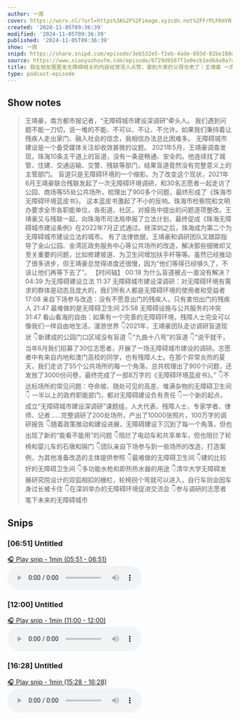 ```yaml
---
author: 一席
cover: https://wsrv.nl/?url=https%3A%2F%2Fimage.xyzcdn.net%2FFrPLFKmYN-81FwGfhfqw-spbwlpQ.jpg&w=200&h=200
created: '2024-11-05T09:36:39'
modified: '2024-11-05T09:36:39'
published: '2024-11-05T09:36:39'
show: 一席
snipd: https://share.snipd.com/episode/3eb532e5-f2eb-4ade-893d-82be180db4f0
source: https://www.xiaoyuzhoufm.com/episode/6729d6567f1e0ecb1ed64a9a?utm_source=rss
title: 我在朋友圈里发无障碍相关的内容经常没人点赞，直到大家的父母也老了｜王靖豪 一席
type: podcast-episode
---
```



## Show notes
> 王靖豪，南方都市报记者，“无障碍城市建设深调研”牵头人。 
> 我们遇到问题不能一刀切，说一堆的不能、不可以、不让、不允许。如果我们秉持着让残疾人走出家门、融入社会的信念，我相信办法总比困难多。     无障碍城市建设是一个备受媒体关注却收效甚微的议题。
> 2021年5月，王靖豪调查发现，珠海10条主干道上的盲道，没有一条是畅通、安全的。他连续找了城管、住建、交通运输、交警、残联等部门，结果盲道竟然没有完整意义上的主管部门。
> 盲道只是无障碍环境的一个缩影。为了改变这个现状，2021年6月王靖豪联合残联发起了一次无障碍环境调研，和30名志愿者一起走访了公园、商场等55处公共场所，梳理出了900多个问题，最终形成了《珠海市无障碍环境蓝皮书》。
> 这本蓝皮书激起了不小的反响。珠海市检察院和文明办要求全市各职能单位，各街道、社区，对报告中提出的问题逐项整改。王靖豪又与残联一起，向珠海市司法局申报了立法计划，最终促成《珠海无障碍城市建设条例》在2022年7月正式通过。继深圳之后，珠海成为第二个为无障碍城市建设立法的城市。
> 有了法律依据，王靖豪和调研团队又跟踪指导了金山公园、金湾区政务服务中心等公共场所的改造，解决那些细微却又至关重要的问题，比如修建坡道、为卫生间增加扶手杆等等。虽然已经推动了很多进步，但王靖豪总觉得进度还很慢，因为“他们等得已经够久了，不该让他们再等下去了”。
> 【时间轴】
> 00:18 为什么盲道被占一直没有解决？
> 04:39 为无障碍建设立法
> 11:37 无障碍城市建设深调研：对无障碍环境有需求的群体是动态且庞大的，我们所有人都是无障碍环境的使用者和受益者
> 17:08 亲自下场参与改造：没有不愿意出门的残疾人，只有害怕出门的残疾人
> 21:47 最难做的是无障碍卫生间
> 25:58 无障碍设施与公共服务的冲突
> 31:47 看山看海的自由：如果有一个完善的无障碍环境，残障人士完全可以像我们一样自由地生活，漫游世界
> 👇2021年，王靖豪团队走访调研盲道现状
> 👇新建成的公园门口区域没有盲道
> 👇“九曲十八弯”的盲道
> 👇“说干就干，当年6月我们招募了30位志愿者，开展了一场无障碍城市建设的调研。志愿者中有来自内地和澳门高校的同学，也有残障人士。在那个异常炎热的夏天，我们走访了55个公共场所的每一个角落，总共梳理出了900个问题，还发放了3000份问卷，最终完成了一部8万字的《无障碍环境蓝皮书》。”
> 👇不达标场所的常见问题：夺命坡、随处可见的高差、堆满杂物的无障碍卫生间
> 👇 一半以上的政府职能部门，都对无障碍建设负有责任
> 👇一个新的起点，成立“无障碍城市建设深调研”课题组，人大代表、残障人士、专家学者、律师、记者……完整调研了200处场所，产出了10000张照片，100万字的调研报告
> 👇随着政策推动和建设进展，无障碍建设下沉到了每一个角落，但也出现了新的“能看不能用”的问题
> 👇阻拦了电动车和共享单车，但也阻拦了轮椅和婴儿车的石墩和隔门
> 👇团队亲自下场参与到一些场所的改造，打造案例，为其他准备改造的主体提供参照
> 👇最难做的无障碍卫生间
> 👇建的比较好的无障碍卫生间
> 👇多功能水枪和即热热水器的用途
> 👇清华大学无障碍发展研究院设计的双弧相扣的栅栏，轮椅拐个弯就可以进入，自行车则会因车身过长被卡住
> 👇在深圳举办的无障碍环境促进交流会
> 👇参与调研的志愿者笔下未来的无障碍城市

## Snips
### [06:51] Untitled
[🎧 Play snip - 1min️ (05:51 - 06:51)](https://share.snipd.com/snip/f1894dad-be0b-47f2-8b62-8a31cd68b629)
<audio controls> <source src="https://dts-api.xiaoyuzhoufm.com/track/5e285326418a84a04627343f/6729d6567f1e0ecb1ed64a9a/media.xyzcdn.net/ltgu9rLod9-RJPKG83VwmAl1OOpI.m4a#t=05:51,06:51"> </audio>
### [12:00] Untitled
[🎧 Play snip - 1min️ (11:00 - 12:00)](https://share.snipd.com/snip/c24adc7b-d39e-4f0c-bd32-a8533b82aade)
<audio controls> <source src="https://dts-api.xiaoyuzhoufm.com/track/5e285326418a84a04627343f/6729d6567f1e0ecb1ed64a9a/media.xyzcdn.net/ltgu9rLod9-RJPKG83VwmAl1OOpI.m4a#t=11:00,12:00"> </audio>
### [16:28] Untitled
[🎧 Play snip - 1min️ (15:28 - 16:28)](https://share.snipd.com/snip/1d6b0e8e-90d2-42a6-aea7-c24dd88d39d4)
<audio controls> <source src="https://dts-api.xiaoyuzhoufm.com/track/5e285326418a84a04627343f/6729d6567f1e0ecb1ed64a9a/media.xyzcdn.net/ltgu9rLod9-RJPKG83VwmAl1OOpI.m4a#t=15:28,16:28"> </audio>
